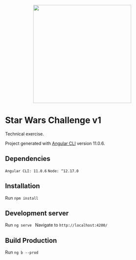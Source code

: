 <p align="center">
    <img width="320px" src="https://upload.wikimedia.org/wikipedia/commons/thumb/6/6c/Star_Wars_Logo.svg/320px-Star_Wars_Logo.svg.png
">
</p>

# Star Wars Challenge v1

Technical exercise.

Project generated with [Angular CLI](https://github.com/angular/angular-cli) version 11.0.6.

## Dependencies

```Angular CLI: 11.0.6```
```Node: ^12.17.0```

## Installation

Run `npm install`

## Development server

Run `ng serve `
Navigate to ```http://localhost:4200/```

## Build Production

Run `ng b --prod`
